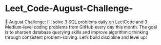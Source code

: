 # Leet_Code-August-Challenge-
🚀 August Challenge: I’ll solve 3 SQL problems daily on LeetCode and 3 Medium-level coding problems from GitHub every day this month. The goal is to sharpen database querying skills and improve algorithmic thinking through consistent problem-solving. Let’s build discipline and level up!
